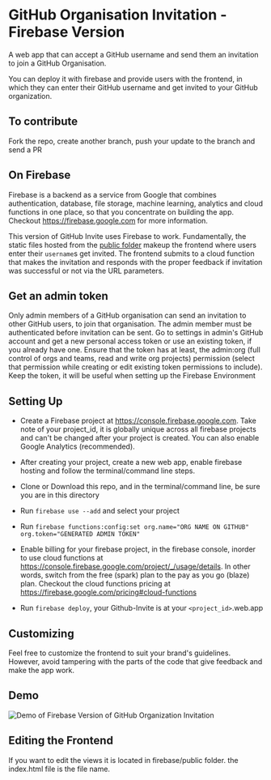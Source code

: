 # GitHub Organisation Invitation - Firebase Version

A web app that can accept a GitHub username and send them an invitation to join a GitHub Organisation.

You can deploy it with firebase and provide users with the frontend, in which they can enter their GitHub username and get invited to your GitHub organization.

## To contribute
Fork the repo,
create another branch,
push your update to the branch and
send a PR

## On Firebase
Firebase is a backend as a service from Google that combines authentication, database, file storage, machine learning, analytics and cloud functions in one place, so that you concentrate on building the app. Checkout https://firebase.google.com for more information. 

This version of GitHub Invite uses Firebase to work. Fundamentally, the static files hosted from the [public folder](./public) makeup the frontend where users enter their `username`s get invited. The frontend submits to a cloud function that makes the invitation and responds with the proper feedback if invitation was successful or not via the URL parameters.

## Get an admin token
Only admin members of a GitHub organisation can send an invitation to other GitHub users, to join that organisation. The admin member must be authenticated before invitation can be sent. Go to settings in admin's GitHub account and get a new personal access token or use an existing token, if you already have one. Ensure that the token has at least, the admin:org (full control of orgs and teams, read and write org projects) permission (select that permission while creating or edit existing token permissions to include). Keep the token, it will be useful when setting up the Firebase Environment

## Setting Up
* Create a Firebase project at https://console.firebase.google.com. Take note of your project_id, it is globally unique across all firebase projects and can't be changed after your project is created. You can also enable Google Analytics (recommended).

* After creating your project, create a new web app, enable firebase hosting and follow the terminal/command line steps.

* Clone or Download this repo, and in the terminal/command line, be sure you are in this directory 

* Run `firebase use --add` and select your project

* Run `firebase functions:config:set org.name="ORG NAME ON GITHUB" org.token="GENERATED ADMIN TOKEN"`

* Enable billing for your firebase project, in the firebase console, inorder to use cloud functions at https://console.firebase.google.com/project/_/usage/details. In other words, switch from the free (spark) plan to the pay as you go (blaze) plan. Checkout the cloud functions pricing at https://firebase.google.com/pricing#cloud-functions

* Run `firebase deploy`, your Github-Invite is at your `<project_id>`.web.app 

## Customizing
Feel free to customize the frontend to suit your brand's guidelines. However, avoid tampering with the parts of the code that give feedback and make the app work.

## Demo

![Demo of Firebase Version of GitHub Organization Invitation](../demos/node-monolith.gif)


## Editing the Frontend
If you want to edit the views it is located in firebase/public folder. the index.html file is the file name.

